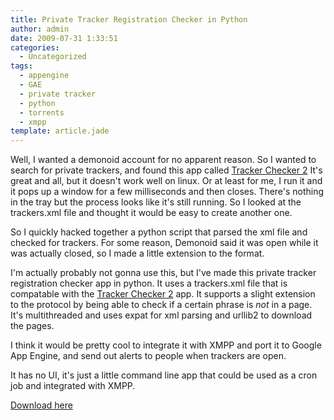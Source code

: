 ```yaml
---
title: Private Tracker Registration Checker in Python
author: admin
date: 2009-07-31 1:33:51
categories:
  - Uncategorized
tags: 
  - appengine
  - GAE
  - private tracker
  - python
  - torrents
  - xmpp
template: article.jade
---
```


Well, I wanted a demonoid account for no apparent reason. So I wanted to search for private trackers, and found this app called [Tracker Checker 2](http://www.stamcar.com/2007/07/25/tracker-checker-2-public-preview/) It's great and all, but it doesn't work well on linux. Or at least for me, I run it and it pops up a window for a few milliseconds and then closes. There's nothing in the tray but the process looks like it's still running. So I looked at the trackers.xml file and thought it would be easy to create another one.

So I quickly hacked together a python script that parsed the xml file and checked for trackers. For some reason, Demonoid said it was open while it was actually closed, so I made a little extension to the format.

I'm actually probably not gonna use this, but I've made this private tracker registration checker app in python. It uses a trackers.xml file that is compatable with the [Tracker Checker 2](http://www.stamcar.com/2007/07/25/tracker-checker-2-public-preview/) app. It supports a slight extension to the protocol by being able to check if a certain phrase is _not_ in a page. It's multithreaded and uses expat for xml parsing and urllib2 to download the pages.

I think it would be pretty cool to integrate it with XMPP and port it to Google App Engine, and send out alerts to people when trackers are open.

It has no UI, it's just a little command line app that could be used as a cron job and integrated with XMPP.

[Download here](http://antimatter15.com/misc/trackerchecker.tar.gz)
